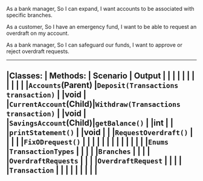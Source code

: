 ﻿As a bank manager,
So I can expand,
I want accounts to be associated with specific branches.

As a customer,
So I have an emergency fund,
I want to be able to request an overdraft on my account.

As a bank manager,
So I can safeguard our funds,
I want to approve or reject overdraft requests.



-----------------------------------------------------------------------------------------------
|Classes:				| Methods:									| Scenario		| Output	|
|						|											|				|			|
|						|											|				|			|
|`Accounts`(Parent)		|`Deposit(Transactions transaction)`		|				|void		|
|`CurrentAccount`(Child)|`Withdraw(Transactions transaction)`		|				|void		|
|`SavingsAccount`(Child)|`getBalance()`								|				|int		|
|						|`printStatement()`							|				|void		|
|						|`RequestOverdraft()`						|				|			|
|						|`FixODrequest()`							|				|			|
|						|											|				|			|
|						|											|				|			|
|`Enums`				|`TransactionTypes`							|				|			|
|						|`Branches`									|				|			|
|						|`OverdraftRequests`						|				|			|
|`OverdraftRequest`		|											|				|			|
|`Transaction`			|											|				|			|
|						|											|				|			|
-----------------------------------------------------------------------------------------------